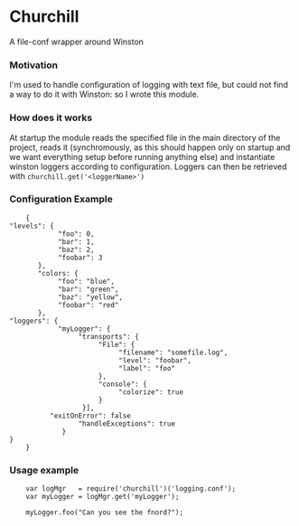 Churchill
=========

A file-conf wrapper around Winston

### Motivation

I'm used to handle configuration of logging with text file, but could not find a way to do it with Winston: so I wrote this module.

### How does it works

At startup the module reads the specified file in the main directory of the project, reads it (synchromously, as this should happen only on startup and we want everything setup before running anything else) and instantiate winston loggers according to configuration. Loggers can then be retrieved with `churchill.get('<loggerName>')`


### Configuration Example


        {
	"levels": {
                "foo": 0,
                "bar": 1,
                "baz": 2,
                "foobar": 3
           },
           "colors: {
                "foo": "blue",
                "bar": "green",
                "baz": "yellow",
                "foobar": "red"
           },
	"loggers": {
                "myLogger": {
                     "transports": {
                          "File": {
                               "filename": "somefile.log",
                               "level": "foobar",
                               "label": "foo"
                          },
                          "console": {
                               "colorize": true
                          }
                      }],
	          "exitOnError": false
                     "handleExceptions": true
                 }
	}
        }

### Usage example

        var logMgr   = require('churchill')('logging.conf');
        var myLogger = logMgr.get('myLogger');
        
        myLogger.foo("Can you see the fnord?");

